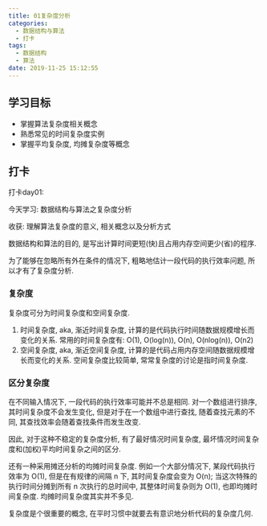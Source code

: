 ```yaml
---
title: 01复杂度分析
categories:
  - 数据结构与算法
  - 打卡
tags:
  - 数据结构
  - 算法
date: 2019-11-25 15:12:55
---
```


## 学习目标

* 掌握算法复杂度相关概念
* 熟悉常见的时间复杂度实例
* 掌握平均复杂度, 均摊复杂度等概念

<!-- more -->

## 打卡

打卡day01:

今天学习: 数据结构与算法之复杂度分析

收获: 理解算法复杂度的意义, 相关概念以及分析方式

数据结构和算法的目的, 是写出计算时间更短(快)且占用内存空间更少(省)的程序.

为了能够在忽略所有外在条件的情况下, 粗略地估计一段代码的执行效率问题, 所以才有了复杂度分析.

### 复杂度

复杂度可分为时间复杂度和空间复杂度.

1. 时间复杂度, aka, 渐近时间复杂度, 计算的是代码执行时间随数据规模增长而变化的关系.
  常用的时间复杂度有: O(1), O(log(n)), O(n), O(nlog(n)), O(n2)
2. 空间复杂度, aka, 渐近空间复杂度, 计算的是代码占用内存空间随数据规模增长而变化的关系.
  空间复杂度比较简单, 常常复杂度的讨论是指时间复杂度.

### 区分复杂度

在不同输入情况下, 一段代码的执行效率可能并不总是相同.
对一个数组进行排序, 其时间复杂度不会发生变化, 但是对于在一个数组中进行查找, 随着查找元素的不同, 其查找效率会随着查找条件而发生改变.

因此, 对于这种不稳定的复杂度分析, 有了最好情况时间复杂度, 最坏情况时间复杂度和(加权)平均时间复杂之间的区分.

还有一种采用摊还分析的均摊时间复杂度.
例如一个大部分情况下, 某段代码执行效率为 O(1), 但是在有规律的间隔 n 下, 其时间复杂度会变为 O(n); 当这次特殊的执行时间分摊到所有 n 次执行的总时间中, 其整体时间复杂则为 O(1), 也即均摊时间复杂度.
均摊时间复杂度其实并不多见.

复杂度是个很重要的概念, 在平时习惯中就要去有意识地分析代码的复杂度几何.
